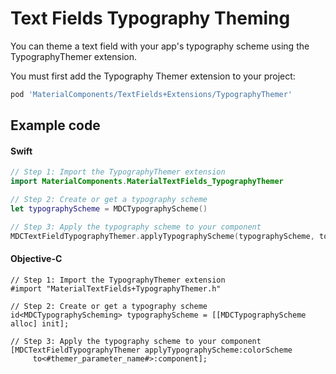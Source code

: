 <!--docs:
title: "Typography Theming"
layout: detail
section: components
excerpt: "How to theme Text Fields using the Material Design typography system."
iconId: text_field
path: /catalog/textfields/typography-theming/
-->

# Text Fields Typography Theming

You can theme a text field with your app's typography scheme using the TypographyThemer extension.

You must first add the Typography Themer extension to your project:

``` bash
pod 'MaterialComponents/TextFields+Extensions/TypographyThemer'
```

## Example code

<!--<div class="material-code-render" markdown="1">-->
#### Swift
``` swift
// Step 1: Import the TypographyThemer extension
import MaterialComponents.MaterialTextFields_TypographyThemer

// Step 2: Create or get a typography scheme
let typographyScheme = MDCTypographyScheme()

// Step 3: Apply the typography scheme to your component
MDCTextFieldTypographyThemer.applyTypographyScheme(typographyScheme, to: component)
```

#### Objective-C

``` objc
// Step 1: Import the TypographyThemer extension
#import "MaterialTextFields+TypographyThemer.h"

// Step 2: Create or get a typography scheme
id<MDCTypographyScheming> typographyScheme = [[MDCTypographyScheme alloc] init];

// Step 3: Apply the typography scheme to your component
[MDCTextFieldTypographyThemer applyTypographyScheme:colorScheme
     to<#themer_parameter_name#>:component];
```
<!--</div>-->
